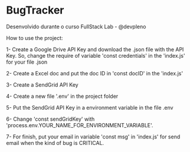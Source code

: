 # BugTracker

Desenvolvido durante o curso FullStack Lab - @devpleno

How to use the project:

1- Create a Google Drive API Key and download the .json file with the API Key. So, change the require of variable 'const credentials' in the 'index.js' for your file .json

2- Create a Excel doc and put the doc ID in 'const docID' in the 'index.js'

3- Create a SendGrid API Key

4- Create a new file '.env' in the project folder 

5- Put the SendGrid API Key in a environment variable in the file .env 

6- Change 'const sendGridKey' with 'process.env.YOUR_NAME_FOR_ENVIRONMENT_VARIABLE'. 

7- For finish, put your email in variable 'const msg' in 'index.js' for send email when the kind of bug is CRITICAL.

